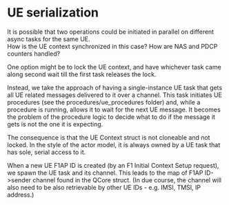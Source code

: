 # UE serialization
It is possible that two operations could be initiated in parallel on different async tasks for the same UE.  
How is the UE context synchronized in this case?  How are NAS and PDCP counters handled?

One option might be to lock the UE context, and have whichever task came along second wait till the first task
releases the lock.  

Instead, we take the approach of having a single-instance UE task that gets all UE related messages delivered to it over
a channel.  This task initiates UE procedures (see the procedures/ue_procedures folder) and, while a procedure is running, allows it to wait for the next UE message.  It becomes the problem of the procedure logic to decide what to do if the message it gets is not the one it is expecting.

The consequence is that the UE Context struct is not cloneable and not locked.  In the style of the actor model, it is always owned by a UE task that has sole, serial access to it.

When a new UE F1AP ID is created (by an F1 Initial Context Setup request), we spawn the UE task and its channel.  This leads to the map of F1AP ID->sender channel found in the QCore struct.  (In due course, the channel will also need to be also retrievable by other UE IDs - e.g. IMSI, TMSI, IP address.)

